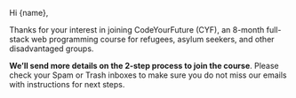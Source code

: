 Hi {name},
 
Thanks for your interest in joining CodeYourFuture (CYF), an 8-month full-stack web programming course for refugees, asylum seekers, and other disadvantaged groups.

**We’ll send more details on the 2-step process to join the course**. Please check your Spam or Trash inboxes to make sure you do not miss our emails with instructions for next steps. 
